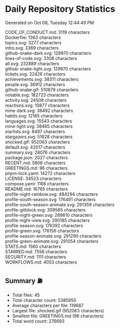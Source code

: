 # Daily Repository Statistics 
Generated on Oct 08, Tuesday 12:44:49 PM  

CODE_OF_CONDUCT.md: 3119 characters  
Dockerfile: 1363 characters  
topics.svg: 3277 characters  
intro.svg: 3369 characters  
github-snake-dark.svg: 129970 characters  
lines-of-code.svg: 3308 characters  
all.svg: 232889 characters  
github-snake-light.svg: 129970 characters  
tickets.svg: 22426 characters  
achievements.svg: 38311 characters  
people.svg: 36912 characters  
github-snake.gif: 510679 characters  
notable.svg: 182723 characters  
activity.svg: 24508 characters  
reactions.svg: 10877 characters  
mine-dark.svg: 38492 characters  
habits.svg: 12165 characters  
languages.svg: 15543 characters  
mine-light.svg: 38465 characters  
starlists.svg: 8497 characters  
stargazers.svg: 51628 characters  
shocked.gif: 952063 characters  
default.svg: 42017 characters  
summary.svg: 28076 characters  
package.json: 2027 characters  
RECENT.md: 5806 characters  
GREETINGS.md: 96 characters  
pnpm-lock.yaml: 14272 characters  
LICENSE: 34523 characters  
compose.yaml: 1168 characters  
README.md: 16765 characters  
profile-night-rainbow.svg: 484294 characters  
profile-south-season.svg: 176461 characters  
profile-south-season-animate.svg: 291359 characters  
profile-gitblock.svg: 309565 characters  
profile-night-green.svg: 289610 characters  
profile-night-view.svg: 290185 characters  
profile-season.svg: 176392 characters  
profile-green.svg: 176156 characters  
profile-season-animate.svg: 291290 characters  
profile-green-animate.svg: 291054 characters  
STATS.md: 1560 characters  
STARRED.md: 7556 characters  
SECURITY.md: 1111 characters  
WORKFLOWS.md: 4053 characters  

## Summary ⛽  
- Total files: 45  
- Total character count: 5385950  
- Average characters per file: 119687  
- Largest file: shocked.gif (952063 characters)  
- Smallest file: GREETINGS.md (96 characters)  
- Total word count: 276693  
